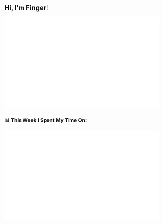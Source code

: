 <h2> Hi, I'm Finger!</h2>

<img align="right" src="https://raw.githubusercontent.com/spianmo/github-stats/master/generated/overview.svg#gh-light-mode-only">

<!-- <img align="right" height="160em" src="https://github-readme-stats-eight-theta.vercel.app/api/top-langs/?username=spianmo&layout=compact&langs_count=8&theme=algolia"/>	 -->
	
```go
package main

type Me struct {
	Name   string
	Job    string
	Code   string
	Skills string
}

func main() {
	me := &Me{
		Name:   "Finger",
		Job:    "Client-side Engineer",
		Code:   "Java, Kotlin, C#, Rust and C++ and Others",
		Skills: "Android, Security, Cross-platform client, NLP, CV, ASR ^o^",
	}
	_ = me
}
```


<h3>📊 This Week I Spent My Time On:</h3>
<img align='right' src="https://raw.githubusercontent.com/spianmo/github-stats/master/generated/languages.svg#gh-light-mode-only">

<!--START_SECTION:waka-->

```txt
Kotlin            8 hrs 6 mins    ██████████████████▒░░░░░░   73.98 %
XML               1 hr 11 mins    ██▓░░░░░░░░░░░░░░░░░░░░░░   10.82 %
Java              1 hr 9 mins     ██▓░░░░░░░░░░░░░░░░░░░░░░   10.49 %
TypeScript        12 mins         ▒░░░░░░░░░░░░░░░░░░░░░░░░   01.94 %
Java Properties   10 mins         ▒░░░░░░░░░░░░░░░░░░░░░░░░   01.61 %
```

<!--END_SECTION:waka-->
